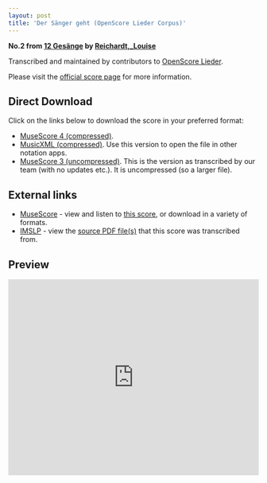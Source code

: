 ```yaml
---
layout: post
title: 'Der Sänger geht (OpenScore Lieder Corpus)'
---
```


__No.2 from [12 Gesänge](https://fourscoreandmore.org/OpenScore/Reichardt%2C_Louise/12_Ges%C3%A4nge/) by [Reichardt,_Louise](https://fourscoreandmore.org/OpenScore/Reichardt%2C_Louise)__

Transcribed and maintained by contributors to [OpenScore Lieder].

Please visit the [official score page] for more information.

[official score page]: https://musescore.com/openscore-lieder-corpus/scores/5002130
[OpenScore Lieder]: https://musescore.com/openscore-lieder-corpus

## Direct Download

Click on the links below to download the score in your preferred format:
- [MuseScore 4 (compressed)](https://fourscoreandmore.org/OpenScore/Reichardt%2C_Louise/12_Ges%C3%A4nge/02_Der_S%C3%A4nger_geht.mscz).
- [MusicXML (compressed)](https://fourscoreandmore.org/OpenScore/Reichardt%2C_Louise/12_Ges%C3%A4nge/02_Der_S%C3%A4nger_geht.mxl). Use this version to open the file in other notation apps.
- [MuseScore 3 (uncompressed)](https://raw.githubusercontent.com/OpenScore/Lieder/refs/heads/main/scores/Reichardt%2C_Louise/12_Ges%C3%A4nge/02_Der_S%C3%A4nger_geht/lc5002130.mscx). This is the version as transcribed by our team (with no updates etc.). It is uncompressed (so a larger file).

## External links

- [MuseScore] - view and listen to [this score][MuseScore], or download in a variety of formats.
- [IMSLP] - view the [source PDF file(s)][IMSLP] that this score was transcribed from.

[MuseScore]: https://musescore.com/score/5002130
[IMSLP]: https://imslp.org/wiki/Special:ReverseLookup/23388

## Preview

<iframe width="100%" height="394" src="https://musescore.com/openscore-lieder-corpus/scores/5002130/embed" frameborder="0" allowfullscreen allow="autoplay; fullscreen"></iframe>
